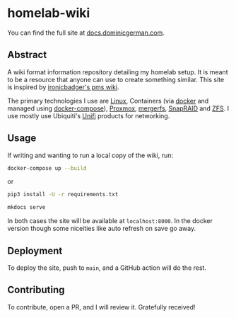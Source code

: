 # homelab-wiki

You can find the full site at [docs.dominicgerman.com](https://docs.dominicgerman.com).

## Abstract

A wiki format information repository detailing my homelab setup. It is meant to be a resource that anyone can use to create something similar. This site is inspired by [ironicbadger's pms wiki](https://github.com/ironicbadger/pms-wiki).

The primary technologies I use are [Linux](https://www.linux.org/), Containers (via [docker](https://www.docker.com/) and managed using [docker-compose](https://docs.docker.com/compose/)), [Proxmox](https://www.proxmox.com/en/), [mergerfs](https://github.com/trapexit/mergerfs/), [SnapRAID](http://www.snapraid.it/) and [ZFS](https://zfsonlinux.org/). I use mostly use Ubiquiti's [Unifi](https://ui.com/) products for networking.

## Usage

If writing and wanting to run a local copy of the wiki, run:

```bash
docker-compose up --build
```

or

```bash
pip3 install -U -r requirements.txt

mkdocs serve
```

In both cases the site will be available at `localhost:8000`. In the docker version though some niceities like auto refresh on save go away.

## Deployment

To deploy the site, push to `main`, and a GitHub action will do the rest.

## Contributing

To contribute, open a PR, and I will review it. Gratefully received!
